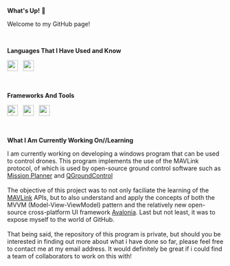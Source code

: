 **What's Up!** 🤟
<p>
  Welcome to my GitHub page!
</p>
<br>

**Languages That I Have Used and Know**
<p>
  <img src="https://cdn.jsdelivr.net/gh/devicons/devicon@latest/icons/csharp/csharp-original.svg" alt-="c#" width="25" height="25"/>
  &nbsp;
  <img src="https://cdn.jsdelivr.net/gh/devicons/devicon@latest/icons/cplusplus/cplusplus-original.svg" alt="c++" width="25" height="25"/>                      
</p>
<br>

**Frameworks And Tools**
<p>
  <img src="https://cdn.jsdelivr.net/gh/devicons/devicon@latest/icons/visualstudio/visualstudio-original.svg" alt="visualstudios" width="25" height="25"/>
    &nbsp;
  <img src="https://github.com/limzw/limzw/assets/36917080/c15f143f-d740-4c00-8834-be191e562fb0" alt="avalonia" width="25" height="25"/>
  &nbsp;
  <img src="https://cdn.jsdelivr.net/gh/devicons/devicon@latest/icons/arduino/arduino-original.svg" alt="arduino" width="25" height="25"/>
</p>
<br>

**What I Am Currently Working On//Learning**

I am currently working on developing a windows program that can be used to control drones. This program implements the use of the MAVLink protocol, of which is used by open-source ground control software such as [Mission Planner](https://ardupilot.org/planner/) and [QGroundControl](http://qgroundcontrol.com/)
<br>
<br>
The objective of this project was to not only faciliate the learning of the [MAVLink](https://mavlink.io/en/) APIs, but to also understand and apply the concepts of both the MVVM (Model-View-ViewModel) pattern and the relatively new open-source cross-platform UI framework [Avalonia](https://avaloniaui.net/). Last but not least, it was to expose myself to the world of GitHub.
<br>
<br>
That being said, the repository of this program is private, but should you be interested in finding out more about what i have done so far, please feel free to contact me at my email address. It would definitely be great if i could find a team of collaborators to work on this with!







<!--
**limzw/limzw** is a ✨ _special_ ✨ repository because its `README.md` (this file) appears on your GitHub profile.

Here are some ideas to get you started:

- 🔭 I’m currently working on ...
- 🌱 I’m currently learning ...
- 👯 I’m looking to collaborate on ...
- 🤔 I’m looking for help with ...
- 💬 Ask me about ...
- 📫 How to reach me: ...
- 😄 Pronouns: ...
- ⚡ Fun fact: ...
-->
